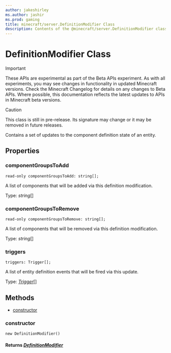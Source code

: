 ```yaml
---
author: jakeshirley
ms.author: jashir
ms.prod: gaming
title: minecraft/server.DefinitionModifier Class
description: Contents of the @minecraft/server.DefinitionModifier class.
---
```

# DefinitionModifier Class
>[!IMPORTANT]
>These APIs are experimental as part of the Beta APIs experiment. As with all experiments, you may see changes in functionality in updated Minecraft versions. Check the Minecraft Changelog for details on any changes to Beta APIs. Where possible, this documentation reflects the latest updates to APIs in Minecraft beta versions.

> [!CAUTION]
> This class is still in pre-release.  Its signature may change or it may be removed in future releases.

Contains a set of updates to the component definition state of an entity.

## Properties

### **componentGroupsToAdd**
`read-only componentGroupsToAdd: string[];`

A list of components that will be added via this definition modification.

Type: *string*[]

### **componentGroupsToRemove**
`read-only componentGroupsToRemove: string[];`

A list of components that will be removed via this definition modification.

Type: *string*[]

### **triggers**
`triggers: Trigger[];`

A list of entity definition events that will be fired via this update.

Type: [*Trigger*](Trigger.md)[]

## Methods
- [constructor](#constructor)

### **constructor**
`
new DefinitionModifier()
`

#### **Returns** [*DefinitionModifier*](DefinitionModifier.md)


